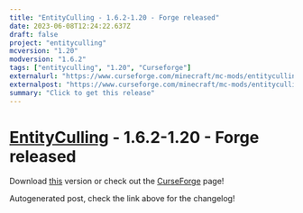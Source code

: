 ```yaml
---
title: "EntityCulling - 1.6.2-1.20 - Forge released"
date: 2023-06-08T12:24:22.637Z
draft: false
project: "entityculling"
mcversion: "1.20"
modversion: "1.6.2"
tags: ["entityculling", "1.20", "Curseforge"]
externalurl: "https://www.curseforge.com/minecraft/mc-mods/entityculling/files/4573621"
externalpost: "https://www.curseforge.com/minecraft/mc-mods/entityculling/files/4573621"
summary: "Click to get this release"
---
```

# [EntityCulling](/project/entityculling) - 1.6.2-1.20 - Forge released
Download [this](https://www.curseforge.com/minecraft/mc-mods/entityculling/files/4573621) version or check out the [CurseForge](https://www.curseforge.com/minecraft/mc-mods/entityculling) page!

Autogenerated post, check the link above for the changelog!
